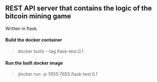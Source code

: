## REST API server that contains the logic of the bitcoin mining game

Written in flask.

#### Build the docker container
>  docker build --tag flask-test:0.1 .   

#### Run the built docker image

> docker run -p 7655:7655 flask-test:0.1